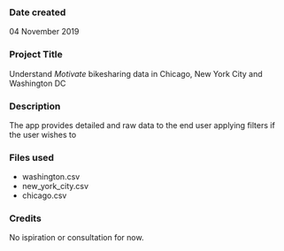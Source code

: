 ### Date created
04 November 2019

### Project Title
Understand *Motivate* bikesharing data in Chicago, New York City and Washington DC

### Description
The app provides detailed and raw data to the end user applying filters if the user wishes to

### Files used
* washington.csv
* new_york_city.csv
* chicago.csv

### Credits
No ispiration or consultation for now.

